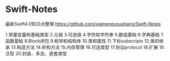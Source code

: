 # Swift-Notes
最新Swift4.0知识点整理
https://github.com/xiamengyoushang/Swift-Notes

1.常量变量和基础类型
2.元祖
3.可选值
4.字符和字符串
5.数组基础
6.字典基础
7.函数基础
8.Block闭包
9.枚举和结构体
10.类和属性
11.下标subscripts
12.类的继承
13.构造方法
14.析构方法
15.内存管理
16.可选类型
17.协议protocol
18.扩展
19.泛型
20.封装、多态、嵌套类型

